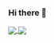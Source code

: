 ### Hi there 👋



<a href="https://github.com/danielmjob/github-readme-stats">
  <img align="center" src="https://github-readme-stats.vercel.app/api/pin/?username=danielmjob&repo=github-readme-stats" />
</a>
<a href="https://github.com/danielmjob/convoychat">
  <img align="center" src="https://github-readme-stats.vercel.app/api/pin/?username=danielmjob&repo=convoychat" />
</a>

<!--
**danielmjob/danielmJob** is a ✨ _special_ ✨ repository because its `README.md` (this file) appears on your GitHub profile.

Here are some ideas to get you started:

- 🔭 I’m currently working on ...
- 🌱 I’m currently learning ...
- 👯 I’m looking to collaborate on ...
- 🤔 I’m looking for help with ...
- 💬 Ask me about ...
- 📫 How to reach me: ...
- 😄 Pronouns: ...
- ⚡ Fun fact: ...
-->
